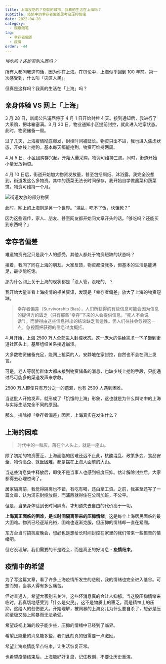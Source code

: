```yaml
---
title: 上海没吃的？割裂的城市，我真的生活在上海吗？
subtitle: 疫情中的幸存者偏差思考及压抑情绪
date: 2022-04-20
category:
  - 观察随笔
tag:
  - 幸存者偏差
  - 疫情
order: -44
---
```


_够吃吗？还能买到东西吗？_

所有人都问我这句话，因为你在上海。在舆论中，上海似乎回到 100 年前。第一次感受到，什么叫「灾区人民」。

但真是这样吗？我真的生活在「上海」吗？

## 亲身体验 VS 网上「上海」

3 月 28 日，新闻公告浦西将于 4 月 1 日开始封控 4 天。接到通知后，我进行了大采购，把冰箱塞满。3 月 30 日，物业通知小区提前封控，就此进入宅家状态。此时，物资储备一周。

过了几天，上海疫情彻底爆发，封控时间被延长。物资只出不进，我也进入焦虑状态，开始线上抢购。基本每天都能抢到，物资可维持两周。

4 月 5 日，小区团购群兴起，开始大量采购，物资可维持三周。同时，街道开始小量发放物资。

4 月 10 日后，街道开始加大物资发放量，甚至包括厕纸、沐浴露。我完全没想到，街道发这么多物资。其中的蔬菜无法长时间保存，我开始自学做酱菜和蔬菜饼。物资可维持一个月。

![街道发放的部分物资](https://img.newzone.top/2022-04-20-21-43-24.png?imageMogr2/format/webp)

此时，网上的上海则是另一个世界。“混乱，吃不了饭，快饿死？”

因为这些谣传，家人、朋友、甚至网友都开始问文章开头的话。「够吃吗？还能买到东西吗？」

## 幸存者偏差

难道物资充足只是我个人的感受，其他人都处于物资短缺的状态吗？

接着，我问了同在上海的朋友。大家反馈，物资都没我多，但基本的生活是能满足，最少能吃饱。

那为什么网上关于上海的现状都是「没人管，没吃的」？

我开始大量查看上海疫情的相关资讯，发现是「幸存者偏差」放大了上海的物资短缺。

> 幸存者偏差（Survivorship Bias），人们所获得的有些信息可能会因为信息的提供方的匮乏（只有那些“幸存”下来的人会提供信息，“死人不会说话”），而使得由这些信息得出的结论缺乏普适性。但人们往往会忽视这一点，忽视而把获得的信息过度概括。

4 月开始，上海 2500 万人全部进入封控状态。这一庞大的供给需求一下子砸到街道社区头上，基层组织关系接近崩溃。

大多数物资储备充足，能网上抢菜的人，安静地在家封控，自然也不会在网上发言。

可是，老人等弱势群体大都未接到物资储备的消息，也缺少线上抢购手段，只能通过尽可能多的渠道发声来求救。

2500 万人即使只有万分之一的遗漏，也有 2500 人遇到困难。

当这批人开始发声，就形成了「饥饿的上海」形象，这也就是为什么舆论中的上海与实际生活完全不同的原因。

那么，排除掉「幸存者偏差」因素，上海真实在发生什么？

## 上海的困难

> 时代中的一粒灰，落在个人头上，就是一座山。

除了初期的物资匮乏，上海面临的困难还远不止此，核酸混乱、政策多变、食品安全、物价高企、就医困难，都是摆在上海人面前的大山。

当这些消息集中释放后，即使不是当事人也感到极度压抑。估计解除封控后，大家都得去心理咨询了。

居家隔离前，我觉得隔离也不错，有吃有喝，还白拿工资。之前，我甚至还写了一篇文章，认为浦东封控放假，而浦西就得住在公司加班，不公平。

但是，当亲身体验到长时间隔离，才知道失去自由的代价高于一切。

**上海真正面临的困难，是长时间隔离带来的压抑情绪**。这是每个上海居民面临的最大困难。物资已经逐渐充裕，困难也逐渐克服，但压抑的情绪却一直在紧绷。

东方台当时搞抗疫晚会，想必也是想给长时间封控在家里的我们带来一些振奋的情绪吧。

但它没理解，我们需要的不是晚会，而是真正的好消息 - **疫情结束**。

## 疫情中的希望

为了写这篇文章，看了许多上海疫情所发生的悲剧，我的情绪也完全进入低谷。可想而知，当事人得有多么痛苦。

但对普通人，希望大家别去关注，这些坏消息真的会让人抑郁。当这股压抑情绪来临时，我真切地感受到「什么是灾民」。这不是物质上的匮乏，而是精神上的压抑，这给人的创伤更大。开始理解，被网暴的上海女儿为什么要自杀了，想必是压抑至极又碰上网暴而无法承受。

希望歧视上海的段子能少些，压抑的情绪中已经到了临界。

希望正能量的消息能多些，我们此刻真的很需要一点激励。

希望上海疫情能早点结束，让生活恢复正常。

也希望疫情结束后，上海能好好复盘，记住教训，不要让历史重演。
